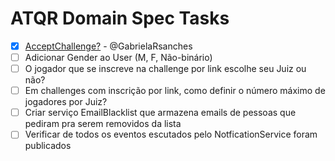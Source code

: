 # ATQR Domain Spec Tasks

- [x] [AcceptChallenge?](api.disl) - @GabrielaRsanches
- [ ] Adicionar Gender ao User (M, F, Não-binário)
- [ ] O jogador que se inscreve na challenge por link escolhe seu Juiz ou não?
- [ ] Em challenges com inscrição por link, como definir o número máximo de jogadores por Juiz?
- [ ] Criar serviço EmailBlacklist que armazena emails de pessoas que pediram pra serem removidos da lista
- [ ] Verificar de todos os eventos escutados pelo NotficationService foram publicados

